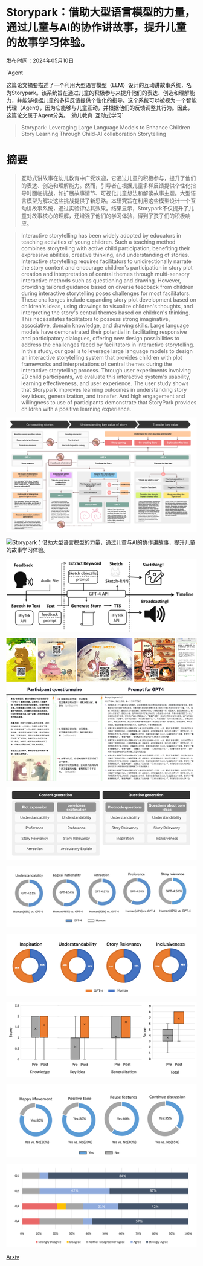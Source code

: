 # Storypark：借助大型语言模型的力量，通过儿童与AI的协作讲故事，提升儿童的故事学习体验。

发布时间：2024年05月10日

`Agent

这篇论文摘要描述了一个利用大型语言模型（LLM）设计的互动讲故事系统，名为Storypark。该系统旨在通过儿童的积极参与来提升他们的表达、创造和理解能力，并能够根据儿童的多样反馈提供个性化的指导。这个系统可以被视为一个智能代理（Agent），因为它能够与儿童互动，并根据他们的反馈调整其行为。因此，这篇论文属于Agent分类。` `幼儿教育` `互动式学习`

> Storypark: Leveraging Large Language Models to Enhance Children Story Learning Through Child-AI collaboration Storytelling

# 摘要

> 互动式讲故事在幼儿教育中广受欢迎，它通过儿童的积极参与，提升了他们的表达、创造和理解能力。然而，引导者在根据儿童多样反馈提供个性化指导时面临挑战，如扩展故事情节、可视化儿童想法和解读故事主题。大型语言模型为解决这些挑战提供了新思路。本研究旨在利用这些模型设计一个互动讲故事系统，通过实验评估其效果。结果显示，Storypark不仅提升了儿童对故事核心的理解，还增强了他们的学习体验，得到了孩子们的积极响应。

> Interactive storytelling has been widely adopted by educators in teaching activities of young children. Such a teaching method combines storytelling with active child participation, benefiting their expressive abilities, creative thinking, and understanding of stories. Interactive storytelling requires facilitators to unidirectionally narrate the story content and encourage children's participation in story plot creation and interpretation of central themes through multi-sensory interactive methods such as questioning and drawing. However, providing tailored guidance based on diverse feedback from children during interactive storytelling poses challenges for most facilitators. These challenges include expanding story plot development based on children's ideas, using drawings to visualize children's thoughts, and interpreting the story's central themes based on children's thinking. This necessitates facilitators to possess strong imaginative, associative, domain knowledge, and drawing skills. Large language models have demonstrated their potential in facilitating responsive and participatory dialogues, offering new design possibilities to address the challenges faced by facilitators in interactive storytelling. In this study, our goal is to leverage large language models to design an interactive storytelling system that provides children with plot frameworks and interpretations of central themes during the interactive storytelling process. Through user experiments involving 20 child participants, we evaluate this interactive system's usability, learning effectiveness, and user experience. The user study shows that Storypark improves learning outcomes in understanding story key ideas, generalization, and transfer. And high engagement and willingness to use of participants demonstrate that StoryPark provides children with a positive learning experience.

![Storypark：借助大型语言模型的力量，通过儿童与AI的协作讲故事，提升儿童的故事学习体验。](../../../paper_images/2405.06495/x1.png)

![Storypark：借助大型语言模型的力量，通过儿童与AI的协作讲故事，提升儿童的故事学习体验。](../../../paper_images/2405.06495/x2.png)

![Storypark：借助大型语言模型的力量，通过儿童与AI的协作讲故事，提升儿童的故事学习体验。](../../../paper_images/2405.06495/x3.png)

![Storypark：借助大型语言模型的力量，通过儿童与AI的协作讲故事，提升儿童的故事学习体验。](../../../paper_images/2405.06495/x4.png)

![Storypark：借助大型语言模型的力量，通过儿童与AI的协作讲故事，提升儿童的故事学习体验。](../../../paper_images/2405.06495/x5.png)

![Storypark：借助大型语言模型的力量，通过儿童与AI的协作讲故事，提升儿童的故事学习体验。](../../../paper_images/2405.06495/x6.png)

![Storypark：借助大型语言模型的力量，通过儿童与AI的协作讲故事，提升儿童的故事学习体验。](../../../paper_images/2405.06495/x7.png)

![Storypark：借助大型语言模型的力量，通过儿童与AI的协作讲故事，提升儿童的故事学习体验。](../../../paper_images/2405.06495/x8.png)

![Storypark：借助大型语言模型的力量，通过儿童与AI的协作讲故事，提升儿童的故事学习体验。](../../../paper_images/2405.06495/x9.png)

![Storypark：借助大型语言模型的力量，通过儿童与AI的协作讲故事，提升儿童的故事学习体验。](../../../paper_images/2405.06495/x10.png)

[Arxiv](https://arxiv.org/abs/2405.06495)